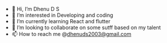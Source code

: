 - 👋 Hi, I’m Dhenu D S
- 👀 I’m interested in Developing and coding
- 🌱 I’m currently learning React and flutter
- 💞️ I’m looking to collaborate on some sutff based on my talent
- 📫 How to reach me @dhenuds2003@gmail.com

<!---
Dhenu07/Dhenu07 is a ✨ special ✨ repository because its `README.md` (this file) appears on your GitHub profile.
You can click the Preview link to take a look at your changes.
--->
